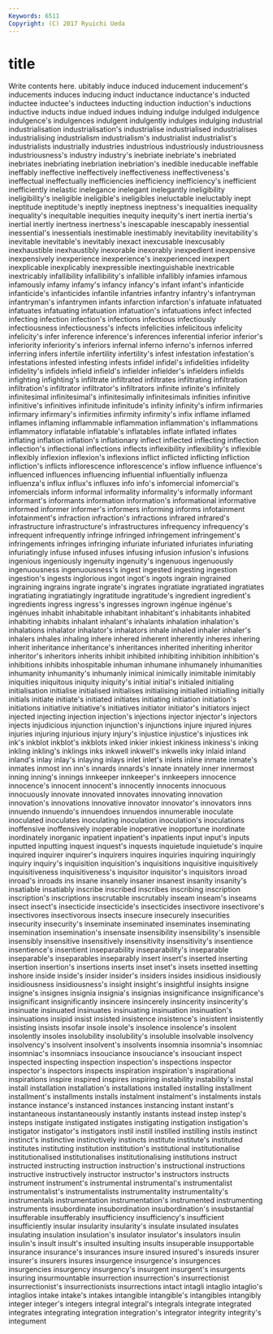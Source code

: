```yaml
---
Keywords: 6511 
Copyright: (C) 2017 Ryuichi Ueda
---
```


# title

Write contents here.
ubitably induce induced
inducement inducement's inducements induces inducing induct inductance inductance's inducted inductee
inductee's inductees inducting induction induction's inductions inductive inducts indue indued
indues induing indulge indulged indulgence indulgence's indulgences indulgent indulgently indulges
indulging industrial industrialisation industrialisation's industrialise industrialised industrialises industrialising industrialism industrialism's
industrialist industrialist's industrialists industrially industries industrious industriously industriousness industriousness's industry
industry's inebriate inebriate's inebriated inebriates inebriating inebriation inebriation's inedible ineducable
ineffable ineffably ineffective ineffectively ineffectiveness ineffectiveness's ineffectual ineffectually inefficiencies inefficiency
inefficiency's inefficient inefficiently inelastic inelegance inelegant inelegantly ineligibility ineligibility's ineligible
ineligible's ineligibles ineluctable ineluctably inept ineptitude ineptitude's ineptly ineptness ineptness's
inequalities inequality inequality's inequitable inequities inequity inequity's inert inertia inertia's
inertial inertly inertness inertness's inescapable inescapably inessential inessential's inessentials inestimable
inestimably inevitability inevitability's inevitable inevitable's inevitably inexact inexcusable inexcusably inexhaustible
inexhaustibly inexorable inexorably inexpedient inexpensive inexpensively inexperience inexperience's inexperienced inexpert
inexplicable inexplicably inexpressible inextinguishable inextricable inextricably infallibility infallibility's infallible infallibly
infamies infamous infamously infamy infamy's infancy infancy's infant infant's infanticide
infanticide's infanticides infantile infantries infantry infantry's infantryman infantryman's infantrymen infants
infarction infarction's infatuate infatuated infatuates infatuating infatuation infatuation's infatuations infect
infected infecting infection infection's infections infectious infectiously infectiousness infectiousness's infects
infelicities infelicitous infelicity infelicity's infer inference inference's inferences inferential inferior
inferior's inferiority inferiority's inferiors infernal inferno inferno's infernos inferred inferring
infers infertile infertility infertility's infest infestation infestation's infestations infested infesting
infests infidel infidel's infidelities infidelity infidelity's infidels infield infield's infielder
infielder's infielders infields infighting infighting's infiltrate infiltrated infiltrates infiltrating infiltration
infiltration's infiltrator infiltrator's infiltrators infinite infinite's infinitely infinitesimal infinitesimal's infinitesimally
infinitesimals infinities infinitive infinitive's infinitives infinitude infinitude's infinity infinity's infirm
infirmaries infirmary infirmary's infirmities infirmity infirmity's infix inflame inflamed inflames
inflaming inflammable inflammation inflammation's inflammations inflammatory inflatable inflatable's inflatables inflate
inflated inflates inflating inflation inflation's inflationary inflect inflected inflecting inflection
inflection's inflectional inflections inflects inflexibility inflexibility's inflexible inflexibly inflexion inflexion's
inflexions inflict inflicted inflicting infliction infliction's inflicts inflorescence inflorescence's inflow
influence influence's influenced influences influencing influential influentially influenza influenza's influx
influx's influxes info info's infomercial infomercial's infomercials inform informal informality
informality's informally informant informant's informants information information's informational informative informed
informer informer's informers informing informs infotainment infotainment's infraction infraction's infractions
infrared infrared's infrastructure infrastructure's infrastructures infrequency infrequency's infrequent infrequently infringe
infringed infringement infringement's infringements infringes infringing infuriate infuriated infuriates infuriating
infuriatingly infuse infused infuses infusing infusion infusion's infusions ingenious ingeniously
ingenuity ingenuity's ingenuous ingenuously ingenuousness ingenuousness's ingest ingested ingesting ingestion
ingestion's ingests inglorious ingot ingot's ingots ingrain ingrained ingraining ingrains
ingrate ingrate's ingrates ingratiate ingratiated ingratiates ingratiating ingratiatingly ingratitude ingratitude's
ingredient ingredient's ingredients ingress ingress's ingresses ingrown ingénue ingénue's ingénues
inhabit inhabitable inhabitant inhabitant's inhabitants inhabited inhabiting inhabits inhalant inhalant's
inhalants inhalation inhalation's inhalations inhalator inhalator's inhalators inhale inhaled inhaler
inhaler's inhalers inhales inhaling inhere inhered inherent inherently inheres inhering
inherit inheritance inheritance's inheritances inherited inheriting inheritor inheritor's inheritors inherits
inhibit inhibited inhibiting inhibition inhibition's inhibitions inhibits inhospitable inhuman inhumane
inhumanely inhumanities inhumanity inhumanity's inhumanly inimical inimically inimitable inimitably iniquities
iniquitous iniquity iniquity's initial initial's initialed initialing initialisation initialise initialised
initialises initialising initialled initialling initially initials initiate initiate's initiated initiates
initiating initiation initiation's initiations initiative initiative's initiatives initiator initiator's initiators
inject injected injecting injection injection's injections injector injector's injectors injects
injudicious injunction injunction's injunctions injure injured injures injuries injuring injurious
injury injury's injustice injustice's injustices ink ink's inkblot inkblot's inkblots
inked inkier inkiest inkiness inkiness's inking inkling inkling's inklings inks
inkwell inkwell's inkwells inky inlaid inland inland's inlay inlay's inlaying
inlays inlet inlet's inlets inline inmate inmate's inmates inmost inn
inn's innards innards's innate innately inner innermost inning inning's innings
innkeeper innkeeper's innkeepers innocence innocence's innocent innocent's innocently innocents innocuous
innocuously innovate innovated innovates innovating innovation innovation's innovations innovative innovator
innovator's innovators inns innuendo innuendo's innuendoes innuendos innumerable inoculate inoculated
inoculates inoculating inoculation inoculation's inoculations inoffensive inoffensively inoperable inoperative inopportune
inordinate inordinately inorganic inpatient inpatient's inpatients input input's inputs inputted
inputting inquest inquest's inquests inquietude inquietude's inquire inquired inquirer inquirer's
inquirers inquires inquiries inquiring inquiringly inquiry inquiry's inquisition inquisition's inquisitions
inquisitive inquisitively inquisitiveness inquisitiveness's inquisitor inquisitor's inquisitors inroad inroad's inroads
ins insane insanely insaner insanest insanity insanity's insatiable insatiably inscribe
inscribed inscribes inscribing inscription inscription's inscriptions inscrutable inscrutably inseam inseam's
inseams insect insect's insecticide insecticide's insecticides insectivore insectivore's insectivores insectivorous
insects insecure insecurely insecurities insecurity insecurity's inseminate inseminated inseminates inseminating
insemination insemination's insensate insensibility insensibility's insensible insensibly insensitive insensitively insensitivity
insensitivity's insentience insentience's insentient inseparability inseparability's inseparable inseparable's inseparables inseparably
insert insert's inserted inserting insertion insertion's insertions inserts inset inset's
insets insetted insetting inshore inside inside's insider insider's insiders insides
insidious insidiously insidiousness insidiousness's insight insight's insightful insights insigne insigne's
insignes insignia insignia's insignias insignificance insignificance's insignificant insignificantly insincere insincerely
insincerity insincerity's insinuate insinuated insinuates insinuating insinuation insinuation's insinuations insipid
insist insisted insistence insistence's insistent insistently insisting insists insofar insole
insole's insolence insolence's insolent insolently insoles insolubility insolubility's insoluble insolvable
insolvency insolvency's insolvent insolvent's insolvents insomnia insomnia's insomniac insomniac's insomniacs
insouciance insouciance's insouciant inspect inspected inspecting inspection inspection's inspections inspector
inspector's inspectors inspects inspiration inspiration's inspirational inspirations inspire inspired inspires
inspiring instability instability's instal install installation installation's installations installed installing
installment installment's installments installs instalment instalment's instalments instals instance instance's
instanced instances instancing instant instant's instantaneous instantaneously instantly instants instead
instep instep's insteps instigate instigated instigates instigating instigation instigation's instigator
instigator's instigators instil instill instilled instilling instils instinct instinct's instinctive
instinctively instincts institute institute's instituted institutes instituting institution institution's institutional
institutionalise institutionalised institutionalises institutionalising institutions instruct instructed instructing instruction instruction's
instructional instructions instructive instructively instructor instructor's instructors instructs instrument instrument's
instrumental instrumental's instrumentalist instrumentalist's instrumentalists instrumentality instrumentality's instrumentals instrumentation instrumentation's
instrumented instrumenting instruments insubordinate insubordination insubordination's insubstantial insufferable insufferably insufficiency
insufficiency's insufficient insufficiently insular insularity insularity's insulate insulated insulates insulating
insulation insulation's insulator insulator's insulators insulin insulin's insult insult's insulted
insulting insults insuperable insupportable insurance insurance's insurances insure insured insured's
insureds insurer insurer's insurers insures insurgence insurgence's insurgences insurgencies insurgency
insurgency's insurgent insurgent's insurgents insuring insurmountable insurrection insurrection's insurrectionist insurrectionist's
insurrectionists insurrections intact intagli intaglio intaglio's intaglios intake intake's intakes
intangible intangible's intangibles intangibly integer integer's integers integral integral's integrals
integrate integrated integrates integrating integration integration's integrator integrity integrity's integument
